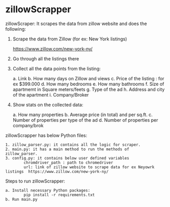 # zillowScrapper
zillowScraper: It scrapes the data from zillow website and does the following:

1. Scrape the data from Zillow (for ex: New York listings) 
    
    https://www.zillow.com/new-york-ny/

2. Go through all the listings there
3. Collect all the data points from the listing:


    a. Link
    b. How many days on Zillow and views
    c. Price of the listing : for ex $399.000
    d. How many bedrooms
    e. How many bathrooms
    f. Size of apartmemt in Square meters/feets
    g. Type of the ad
    h. Address and city of the apartment
    i. Company/Broker
4. Show stats on the collected data:


    a. How many properties
    b. Average price (in total) and per sq.ft.
    c. Number of properties per type of the ad
    d. Number of properties per company/brok
    
    
    
zillowScrapper has below Python files:

    1. zillow_parser.py: it contains all the logic for scraper.
    2. main.py: it has a main method to run the methods of
    zillow_parser.
    3. config.py: it contains below user defined variables
            chromdriver_path : path to chromedriver
            url: link of zillow website to scrape data for ex Neyowrk listings  https://www.zillow.com/new-york-ny/  

Steps to run zillowScrapper:


    a. Install necessary Python packages:
            pip install -r requirements.txt
    b. Run main.py

